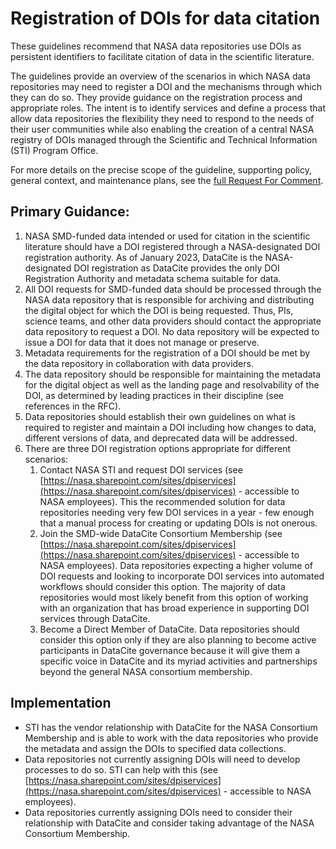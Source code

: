 # Registration of DOIs for data citation

These guidelines recommend that NASA data repositories use DOIs as persistent identifiers to facilitate citation of data in the scientific literature. 

The guidelines provide an overview of the scenarios in which NASA data repositories may need to register a DOI and the mechanisms through which they can do so. They provide guidance on the registration process and appropriate roles. The intent is to identify services and define a process that allow data repositories the flexibility they need to respond to the needs of their user communities while also enabling the creation of a central NASA registry of DOIs managed through the Scientific and Technical Information (STI) Program Office.

For more details on the precise scope of the guideline, supporting policy, general context, and maintenance plans, see the [full Request For Comment]("request_for_comment/draft/RFC_001_data_citation_identifier.md").

## Primary Guidance:
1. NASA SMD-funded data intended or used for citation in the scientific literature should have a DOI registered through a NASA-designated DOI registration authority. As of January 2023, DataCite is the NASA-designated DOI registration as DataCite provides the only DOI Registration Authority and metadata schema suitable for data. 
1. All DOI requests for SMD-funded data should be processed through the NASA data repository that is responsible for archiving and distributing the digital object for which the DOI is being requested. Thus, PIs, science teams, and other data providers should contact the appropriate data repository to request a DOI. No data repository will be expected to issue a DOI for data that it does not manage or preserve.
1. Metadata requirements for the registration of a DOI should be met by the data repository in collaboration with data providers.
1. The data repository should be responsible for maintaining the metadata for the digital object as well as the landing page and resolvability of the DOI, as determined by leading practices in their discipline (see references in the RFC).
1. Data repositories should establish their own guidelines on what is required to register and maintain a DOI including how changes to data, different versions of data, and deprecated data will be addressed.
1. There are three DOI registration options appropriate for different scenarios:
	1. Contact NASA STI and request DOI services (see [https://nasa.sharepoint.com/sites/dpiservices](https://nasa.sharepoint.com/sites/dpiservices)  - accessible to NASA employees). This the recommended solution for data repositories needing very few DOI services in a year - few enough that a manual process for creating or updating DOIs is not onerous.
	1. Join the SMD-wide DataCite Consortium Membership (see [https://nasa.sharepoint.com/sites/dpiservices](https://nasa.sharepoint.com/sites/dpiservices)  - accessible to NASA employees).  Data repositories expecting a higher volume of DOI requests and looking to incorporate DOI services into automated workflows should consider this option. The majority of data repositories would most likely benefit from this option of working with an organization that has broad experience in supporting DOI services through DataCite.  
	1. Become a Direct Member of DataCite. Data repositories should consider this option only if they are also planning to become active participants in DataCite governance because it will give them a specific voice in DataCite and its myriad activities and partnerships beyond the general NASA consortium membership.

## Implementation
* STI has the vendor relationship with DataCite for the NASA Consortium Membership and is able to work with the data repositories who provide the metadata and assign the DOIs to specified data collections. 
* Data repositories not currently assigning DOIs will need to develop processes to do so. STI can help with this (see [https://nasa.sharepoint.com/sites/dpiservices](https://nasa.sharepoint.com/sites/dpiservices)  - accessible to NASA employees). 
* Data repositories currently assigning DOIs need to consider their relationship with DataCite and consider taking advantage of the NASA Consortium Membership.
